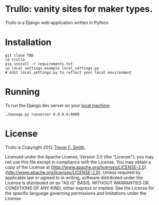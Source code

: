 # Trullo: vanity sites for maker types.

Trullo is a Django web application written in Python.

# Installation

	git clone TBD
	cd trullo
	pip install -r requirements.txt
	cp local_settings.example local_settings.py
	# Edit local_settings.py to reflect your local environment

# Running

To run the Django dev server on your [local machine](http://127.0.0.1:8000/):

	./manage.py runserver 0.0.0.0:8000

# License

Trullo is Copyright 2012 [Trevor F. Smith](http://trevor.smith.name/).

Licensed under the Apache License, Version 2.0 (the "License"); you may not use this file except in compliance with the License. You may obtain a copy of the License at [http://www.apache.org/licenses/LICENSE-2.0](http://www.apache.org/licenses/LICENSE-2.0). Unless required by applicable law or agreed to in writing, software distributed under the License is distributed on an "AS IS" BASIS, WITHOUT WARRANTIES OR CONDITIONS OF ANY KIND, either express or implied. See the License for the specific language governing permissions and limitations under the License.
